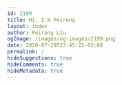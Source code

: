 ```yaml
---
id: 2199
title: Hi, I'm Peirong
layout: index
author: Peirong Liu
ogImage: /images/og-images/2199.png
date: 2020-07-29T23:45:22-03:00
permalink: /
hideSuggestions: true
hideComments: true
hideMetadata: true
---
```


